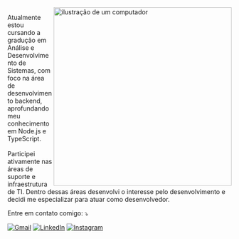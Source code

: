 <img src="https://raw.githubusercontent.com/MicaelliMedeiros/micaellimedeiros/master/image/computer-illustration.png" alt="ilustração de um computador" min-width="400px" max-width="400px" width="400px" align="right">

<p align="left"> 
  Atualmente estou cursando a gradução em Análise e Desenvolvimento de Sistemas, com foco na área de desenvolvimento backend, aprofundando meu conhecimento em Node.js e TypeScript.<br><br>
  Participei ativamente nas áreas de suporte e infraestrutura de TI. Dentro dessas áreas desenvolvi o interesse pelo desenvolvimento e decidi me especializar para atuar como desenvolvedor.
</p>

<p align="left">
  Entre em contato comigo: ⤵️
</p>

<p align="left">
  <a href="mailto:arthur.berto.ferreira@gmail.com" title="Gmail">
  <img src="https://img.shields.io/badge/-Gmail-FF0000?style=flat-square&labelColor=FF0000&logo=gmail&logoColor=white&link=LINK-DO-SEU-GMAIL" alt="Gmail"/></a>
  <a href="https://www.linkedin.com/in/arthurberto/" target="_blank" title="LinkedIn">
  <img src="https://img.shields.io/badge/-Linkedin-0e76a8?style=flat-square&logo=Linkedin&logoColor=white&link=LINK-DO-SEU-LINKEDIN" alt="LinkedIn"/></a>
  <a href="https://www.instagram.com/berto_arthur/" target="_blank" title="Instagram">
  <img src="https://img.shields.io/badge/-Instagram-DF0174?style=flat-square&labelColor=DF0174&logo=instagram&logoColor=white&link=LINK-DO-SEU-INSTAGRAM" alt="Instagram"/></a>
</p>
